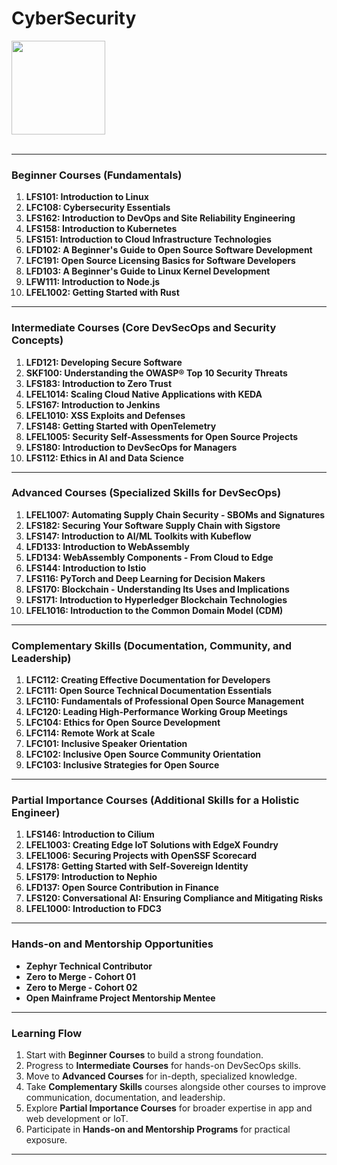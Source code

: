 # CyberSecurity

<div style='display:flex; align-items:center; gap: 30px;' align='center'>
<a href="https://github.com/akashdip2001/CyberSecurity/tree/main/exams/1Automating%20Supply%20Chain%20Security%3A%20SBOMs%20and%20Signatures%20(LFEL1007)"><img src="https://github.com/user-attachments/assets/370245dc-cd36-41e9-a0fc-3bc2f194fee8" width="150px" height="150px" /></a>
</div>

</br>

---

### **Beginner Courses** (Fundamentals)  
1. **LFS101: Introduction to Linux**  
2. **LFC108: Cybersecurity Essentials**  
3. **LFS162: Introduction to DevOps and Site Reliability Engineering**  
4. **LFS158: Introduction to Kubernetes**  
5. **LFS151: Introduction to Cloud Infrastructure Technologies**  
6. **LFD102: A Beginner's Guide to Open Source Software Development**  
7. **LFC191: Open Source Licensing Basics for Software Developers**  
8. **LFD103: A Beginner's Guide to Linux Kernel Development**  
9. **LFW111: Introduction to Node.js**  
10. **LFEL1002: Getting Started with Rust**  

---

### **Intermediate Courses** (Core DevSecOps and Security Concepts)  
1. **LFD121: Developing Secure Software**  
2. **SKF100: Understanding the OWASP® Top 10 Security Threats**  
3. **LFS183: Introduction to Zero Trust**  
4. **LFEL1014: Scaling Cloud Native Applications with KEDA**  
5. **LFS167: Introduction to Jenkins**  
6. **LFEL1010: XSS Exploits and Defenses**  
7. **LFS148: Getting Started with OpenTelemetry**  
8. **LFEL1005: Security Self-Assessments for Open Source Projects**  
9. **LFS180: Introduction to DevSecOps for Managers**  
10. **LFS112: Ethics in AI and Data Science**  

---

### **Advanced Courses** (Specialized Skills for DevSecOps)  
1. **LFEL1007: Automating Supply Chain Security - SBOMs and Signatures**  
2. **LFS182: Securing Your Software Supply Chain with Sigstore**  
3. **LFS147: Introduction to AI/ML Toolkits with Kubeflow**  
4. **LFD133: Introduction to WebAssembly**  
5. **LFD134: WebAssembly Components - From Cloud to Edge**  
6. **LFS144: Introduction to Istio**  
7. **LFS116: PyTorch and Deep Learning for Decision Makers**  
8. **LFS170: Blockchain - Understanding Its Uses and Implications**  
9. **LFS171: Introduction to Hyperledger Blockchain Technologies**  
10. **LFEL1016: Introduction to the Common Domain Model (CDM)**  

---

### **Complementary Skills** (Documentation, Community, and Leadership)  
1. **LFC112: Creating Effective Documentation for Developers**  
2. **LFC111: Open Source Technical Documentation Essentials**  
3. **LFC110: Fundamentals of Professional Open Source Management**  
4. **LFC120: Leading High-Performance Working Group Meetings**  
5. **LFC104: Ethics for Open Source Development**  
6. **LFC114: Remote Work at Scale**  
7. **LFC101: Inclusive Speaker Orientation**  
8. **LFC102: Inclusive Open Source Community Orientation**  
9. **LFC103: Inclusive Strategies for Open Source**  

---

### **Partial Importance Courses** (Additional Skills for a Holistic Engineer)  
1. **LFS146: Introduction to Cilium**  
2. **LFEL1003: Creating Edge IoT Solutions with EdgeX Foundry**  
3. **LFEL1006: Securing Projects with OpenSSF Scorecard**  
4. **LFS178: Getting Started with Self-Sovereign Identity**  
5. **LFS179: Introduction to Nephio**  
6. **LFD137: Open Source Contribution in Finance**  
7. **LFS120: Conversational AI: Ensuring Compliance and Mitigating Risks**  
8. **LFEL1000: Introduction to FDC3**  

---

### **Hands-on and Mentorship Opportunities**  
- **Zephyr Technical Contributor**  
- **Zero to Merge - Cohort 01**  
- **Zero to Merge - Cohort 02**  
- **Open Mainframe Project Mentorship Mentee**  

---

### **Learning Flow**  
1. Start with **Beginner Courses** to build a strong foundation.  
2. Progress to **Intermediate Courses** for hands-on DevSecOps skills.  
3. Move to **Advanced Courses** for in-depth, specialized knowledge.  
4. Take **Complementary Skills** courses alongside other courses to improve communication, documentation, and leadership.  
5. Explore **Partial Importance Courses** for broader expertise in app and web development or IoT.  
6. Participate in **Hands-on and Mentorship Programs** for practical exposure.  

---

